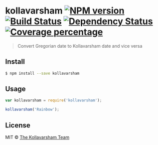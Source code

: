 # kollavarsham [![NPM version][npm-image]][npm-url] [![Build Status][travis-image]][travis-url] [![Dependency Status][daviddm-image]][daviddm-url] [![Coverage percentage][coveralls-image]][coveralls-url]
> Convert Gregorian date to Kollavarsham date and vice versa


## Install

```sh
$ npm install --save kollavarsham
```


## Usage

```js
var kollavarsham = require('kollavarsham');

kollavarsham('Rainbow');
```

## License

MIT © [The Kollavarsham Team](http://kollavarsham.org)


[npm-image]: https://badge.fury.io/js/kollavarsham.svg
[npm-url]: https://npmjs.org/package/kollavarsham
[travis-image]: https://travis-ci.org/kollavarsham/kollavarsham.svg?branch=master
[travis-url]: https://travis-ci.org/kollavarsham/kollavarsham
[daviddm-image]: https://david-dm.org/kollavarsham/kollavarsham.svg?theme=shields.io
[daviddm-url]: https://david-dm.org/kollavarsham/kollavarsham
[coveralls-image]: https://coveralls.io/repos/kollavarsham/kollavarsham/badge.svg
[coveralls-url]: https://coveralls.io/r/kollavarsham/kollavarsham
